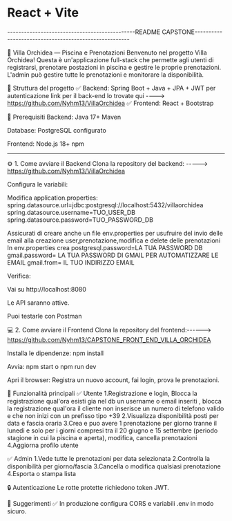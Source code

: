 # React + Vite

----------------------------------------------README CAPSTONE------------------------------------------------------

🌺 Villa Orchidea — Piscina e Prenotazioni
Benvenuto nel progetto Villa Orchidea!
Questa è un'applicazione full-stack che permette agli utenti di registrarsi, prenotare postazioni in piscina e gestire le proprie prenotazioni.
L'admin può gestire tutte le prenotazioni e monitorare la disponibilità.

📂 Struttura del progetto
✅ Backend: Spring Boot + Java + JPA + JWT per autenticazione link per il back-end lo trovate qui ----> https://github.com/Nyhm13/VillaOrchidea
✅ Frontend: React + Bootstrap

🚀 Prerequisiti
Backend:
Java 17+
Maven

Database: PostgreSQL configurato

Frontend:
Node.js 18+
npm

---

⚙️ 1. Come avviare il Backend
Clona la repository del backend: -----> https://github.com/Nyhm13/VillaOrchidea

Configura le variabili:

Modifica application.properties:
spring.datasource.url=jdbc:postgresql://localhost:5432/villaorchidea
spring.datasource.username=TUO_USER_DB
spring.datasource.password=TUO_PASSWORD_DB

Assicurati di creare anche un file env.properties per usufruire del invio delle email alla creazione user,prenotazione,modifica e delete delle prenotazioni
In env.properties crea postgresql.password=LA TUA PASSWORD DB
gmail.password= LA TUA PASSWORD DI GMAIL PER AUTOMATIZZARE LE EMAIL
gmail.from= IL TUO INDIRIZZO EMAIL




Verifica:

Vai su http://localhost:8080

Le API saranno attive.

Puoi testarle con Postman

💻 2. Come avviare il Frontend
Clona la repository del frontend:------> https://github.com/Nyhm13/CAPSTONE_FRONT_END_VILLA_ORCHIDEA

Installa le dipendenze:
npm install

Avvia:
npm start o npm run dev

Apri il browser:
Registra un nuovo account, fai login, prova le prenotazioni.

📌 Funzionalità principali
✅ Utente
1.Registrazione e login, Blocca la registrazione qual'ora esisti gia nel db un username o email inseriti , blocca la registrazione qual'ora il cliente non inserisce un numero di telefono valido e che non inizi con un prefisso tipo +39 
2.Visualizza disponibilità posti per data e fascia oraria
3.Crea e puo avere 1 prenotazione per giorno tranne il lunedi e solo per i giorni compresi tra il 20 giugno e 15 settembre (periodo stagione in cui la piscina e  aperta), modifica, cancella prenotazioni
4.Aggiorna profilo utente

✅ Admin
1.Vede tutte le prenotazioni per data selezionata
2.Controlla la disponibilità per giorno/fascia
3.Cancella o modifica qualsiasi prenotazione
4.Esporta o stampa lista

🔒 Autenticazione
Le rotte protette richiedono token JWT.

📌 Suggerimenti
✅ In produzione configura CORS e variabili .env in modo sicuro.
